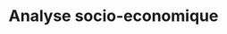 ---
title: Analyse socio-economique
longTitle: 'Analyse socio-économique'
tags:
- gccommon
french:
- "[[Socioeconomic analysis]]"
---